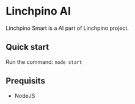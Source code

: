 # Linchpino AI
Linchpino Smart is a AI part of Linchpino project.

## Quick start
Run the command:
``` node start ```


## Prequisits
- NodeJS